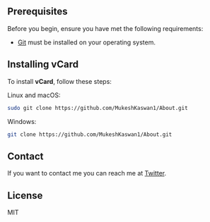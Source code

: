 ## Prerequisites

Before you begin, ensure you have met the following requirements:

* [Git](https://git-scm.com/downloads "Download Git") must be installed on your operating system.

## Installing vCard

To install **vCard**, follow these steps:

Linux and macOS:

```bash
sudo git clone https://github.com/MukeshKaswan1/About.git
```

Windows:

```bash
git clone https://github.com/MukeshKaswan1/About.git
```

## Contact

If you want to contact me you can reach me at [Twitter](https://twitter.com/mukeshkaswan07).

## License

MIT

